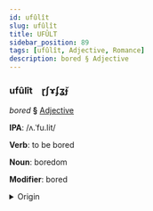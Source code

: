 ```yaml
---
id: ufûlît
slug: ufûlît
title: UFÛLT
sidebar_position: 89
tags: [ufûlît, Adjective, Romance]
description: bored § Adjective
---
```


### ufûlît&emsp;<span kind="abugida">ɽʃɤʄʓ̆ɟ</span>

*bored* **§** [Adjective](../../tags/Adjective)

**IPA**: /ʌ.ˈfu.lit/

**Verb**: to be bored

**Noun**: boredom

**Modifier**: bored

<details>
    <summary>Origin</summary>
    Catalan avorrit [ə.vuˈrit]<br/>
    <em>Romance Language Family</em>
</details>